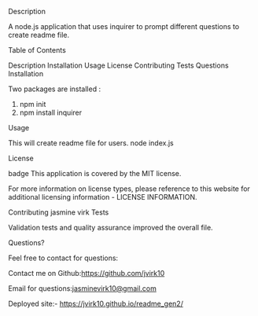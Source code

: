 Description

A node.js application that uses inquirer to prompt different questions to create readme file.

Table of Contents

Description
Installation
Usage
License
Contributing
Tests
Questions
Installation

Two packages are installed :
1. npm init 
2. npm install inquirer

Usage

This will create readme file for users.
node index.js

License

badge This application is covered by the MIT license.

For more information on license types, please reference to this website for additional licensing information - LICENSE INFORMATION.

Contributing
jasmine virk
Tests

Validation tests and quality assurance improved the overall file.

Questions?

Feel free to contact for questions:

Contact me on Github:https://github.com/jvirk10

Email for questions:jasminevirk10@gmail.com

Deployed site:-  https://jvirk10.github.io/readme_gen2/
